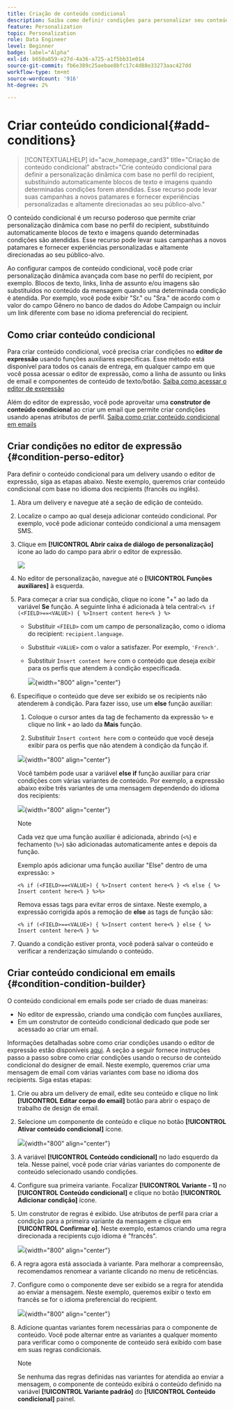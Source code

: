 ```yaml
---
title: Criação de conteúdo condicional
description: Saiba como definir condições para personalizar seu conteúdo na interface do Adobe Campaign Web
feature: Personalization
topic: Personalization
role: Data Engineer
level: Beginner
badge: label="Alpha"
exl-id: b650a859-e27d-4a36-a725-a1f5bb31e014
source-git-commit: fb6e389c25aebae8bfc17c4d88e33273aac427dd
workflow-type: tm+mt
source-wordcount: '916'
ht-degree: 2%

---
```


# Criar conteúdo condicional{#add-conditions}

>[!CONTEXTUALHELP]
>id="acw_homepage_card3"
>title="Criação de conteúdo condicional"
>abstract="Crie conteúdo condicional para definir a personalização dinâmica com base no perfil do recipient, substituindo automaticamente blocos de texto e imagens quando determinadas condições forem atendidas. Esse recurso pode levar suas campanhas a novos patamares e fornecer experiências personalizadas e altamente direcionadas ao seu público-alvo."

O conteúdo condicional é um recurso poderoso que permite criar personalização dinâmica com base no perfil do recipient, substituindo automaticamente blocos de texto e imagens quando determinadas condições são atendidas. Esse recurso pode levar suas campanhas a novos patamares e fornecer experiências personalizadas e altamente direcionadas ao seu público-alvo.

Ao configurar campos de conteúdo condicional, você pode criar personalização dinâmica avançada com base no perfil do recipient, por exemplo. Blocos de texto, links, linha de assunto e/ou imagens são substituídos no conteúdo da mensagem quando uma determinada condição é atendida. Por exemplo, você pode exibir &quot;Sr.&quot; ou &quot;Sra.&quot; de acordo com o valor do campo Gênero no banco de dados do Adobe Campaign ou incluir um link diferente com base no idioma preferencial do recipient.

## Como criar conteúdo condicional

Para criar conteúdo condicional, você precisa criar condições no **editor de expressão** usando funções auxiliares específicas. Esse método está disponível para todos os canais de entrega, em qualquer campo em que você possa acessar o editor de expressão, como a linha de assunto ou links de email e componentes de conteúdo de texto/botão. [Saiba como acessar o editor de expressão](gs-personalization.md/#access)

Além do editor de expressão, você pode aproveitar uma **construtor de conteúdo condicional** ao criar um email que permite criar condições usando apenas atributos de perfil. [Saiba como criar conteúdo condicional em emails](#condition-condition-builder)

## Criar condições no editor de expressão {#condition-perso-editor}

Para definir o conteúdo condicional para um delivery usando o editor de expressão, siga as etapas abaixo. Neste exemplo, queremos criar conteúdo condicional com base no idioma dos recipients (francês ou inglês).

1. Abra um delivery e navegue até a seção de edição de conteúdo.

1. Localize o campo ao qual deseja adicionar conteúdo condicional. Por exemplo, você pode adicionar conteúdo condicional a uma mensagem SMS.

1. Clique em **[!UICONTROL Abrir caixa de diálogo de personalização]** ícone ao lado do campo para abrir o editor de expressão.

   ![](assets/open-perso-editor-sms.png)

1. No editor de personalização, navegue até o **[!UICONTROL Funções auxiliares]** à esquerda.

1. Para começar a criar sua condição, clique no ícone &quot;+&quot; ao lado da variável **Se** função. A seguinte linha é adicionada à tela central:`<% if (<FIELD>==<VALUE>) { %>Insert content here<% } %>`

   * Substituir `<FIELD>` com um campo de personalização, como o idioma do recipient: `recipient.language`.
   * Substituir `<VALUE>` com o valor a satisfazer. Por exemplo, `'French'`.
   * Substituir `Ìnsert content here` com o conteúdo que deseja exibir para os perfis que atendem à condição especificada.

     ![](assets/condition-sample1.png){width="800" align="center"}

1. Especifique o conteúdo que deve ser exibido se os recipients não atenderem à condição. Para fazer isso, use um **else** função auxiliar:

   1. Coloque o cursor antes da tag de fechamento da expressão `%>` e clique no link `+` ao lado da **Mais** função.

   1. Substituir `Ìnsert content here` com o conteúdo que você deseja exibir para os perfis que não atendem à condição da função if.

   ![](assets/condition-sample2.png){width="800" align="center"}

   Você também pode usar a variável **else if** função auxiliar para criar condições com várias variantes de conteúdo. Por exemplo, a expressão abaixo exibe três variantes de uma mensagem dependendo do idioma dos recipients:

   ![](assets/condition-sample3.png){width="800" align="center"}

   >[!NOTE]
   >
   >Cada vez que uma função auxiliar é adicionada, abrindo (`<%`) e fechamento (`%>`) são adicionadas automaticamente antes e depois da função.
   >
   >Exemplo após adicionar uma função auxiliar &quot;Else&quot; dentro de uma expressão: >
   >
   >`<% if (<FIELD>==<VALUE>) { %>Insert content here<% } <% else { %> Insert content here<% } %>%>`
   >
   >Remova essas tags para evitar erros de sintaxe. Neste exemplo, a expressão corrigida após a remoção de **else** as tags de função são:
   >
   >`<% if (<FIELD>==<VALUE>) { %>Insert content here<% } else { %> Insert content here<% } %>`

1. Quando a condição estiver pronta, você poderá salvar o conteúdo e verificar a renderização simulando o conteúdo.

## Criar conteúdo condicional em emails {#condition-condition-builder}

O conteúdo condicional em emails pode ser criado de duas maneiras:
* No editor de expressão, criando uma condição com funções auxiliares,
* Em um construtor de conteúdo condicional dedicado que pode ser acessado ao criar um email.

Informações detalhadas sobre como criar condições usando o editor de expressão estão disponíveis [aqui](#condition-perso-editor). A seção a seguir fornece instruções passo a passo sobre como criar condições usando o recurso de conteúdo condicional do designer de email. Neste exemplo, queremos criar uma mensagem de email com várias variantes com base no idioma dos recipients. Siga estas etapas:

1. Crie ou abra um delivery de email, edite seu conteúdo e clique no link **[!UICONTROL Editar corpo do email]** botão para abrir o espaço de trabalho de design de email.

1. Selecione um componente de conteúdo e clique no botão **[!UICONTROL Ativar conteúdo condicional]** ícone.

   ![](assets/condition-email-enable.png){width="800" align="center"}

1. A variável **[!UICONTROL Conteúdo condicional]** no lado esquerdo da tela. Nesse painel, você pode criar várias variantes do componente de conteúdo selecionado usando condições.

1. Configure sua primeira variante. Focalizar **[!UICONTROL Variante - 1]** no **[!UICONTROL Conteúdo condicional]** e clique no botão **[!UICONTROL Adicionar condição]** ícone.

1. Um construtor de regras é exibido. Use atributos de perfil para criar a condição para a primeira variante da mensagem e clique em **[!UICONTROL Confirmar o]**. Neste exemplo, estamos criando uma regra direcionada a recipients cujo idioma é &quot;francês&quot;.

   ![](assets/condition-email-rule.png){width="800" align="center"}

1. A regra agora está associada à variante. Para melhorar a compreensão, recomendamos renomear a variante clicando no menu de reticências.

1. Configure como o componente deve ser exibido se a regra for atendida ao enviar a mensagem. Neste exemplo, queremos exibir o texto em francês se for o idioma preferencial do recipient.

   ![](assets/condition-email-variant1.png){width="800" align="center"}

1. Adicione quantas variantes forem necessárias para o componente de conteúdo. Você pode alternar entre as variantes a qualquer momento para verificar como o componente de conteúdo será exibido com base em suas regras condicionais.

   >[!NOTE]
   >Se nenhuma das regras definidas nas variantes for atendida ao enviar a mensagem, o componente de conteúdo exibirá o conteúdo definido na variável **[!UICONTROL Variante padrão]** do **[!UICONTROL Conteúdo condicional]** painel.
